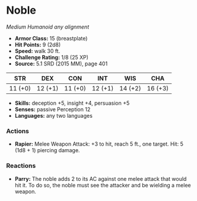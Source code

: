 # Noble

*Medium* *Humanoid* *any alignment*

- **Armor Class:** 15 (breastplate)
- **Hit Points:** 9 (2d8)
- **Speed:** walk 30 ft.
- **Challenge Rating:** 1/8 (25 XP)
- **Source:** 5.1 SRD (2015 MM), page 401

| STR | DEX | CON | INT | WIS | CHA |
| --- | --- | --- | --- | --- | --- |
| 11 (+0) | 12 (+1) | 11 (+0) | 12 (+1) | 14 (+2) | 16 (+3) |

- **Skills:** deception +5, insight +4, persuasion +5
- **Senses:** passive Perception 12
- **Languages:** any two languages

### Actions

- **Rapier:** Melee Weapon Attack: +3 to hit, reach 5 ft., one target. Hit: 5 (1d8 + 1) piercing damage.

### Reactions

- **Parry:** The noble adds 2 to its AC against one melee attack that would hit it. To do so, the noble must see the attacker and be wielding a melee weapon.


